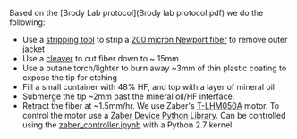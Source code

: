 Based on the [Brody Lab protocol](Brody lab protocol.pdf) we do the following:
- Use a [stripping tool](http://www.fiberinstrumentsales.com/fis-lynx-precision-cleaver-with-fiber-basket.html) to strip a [200 micron Newport fiber](https://www.newport.com/p/F-MBB) to remove outer jacket
- Use a [cleaver](http://www.fiberinstrumentsales.com/fis-lynx-precision-cleaver-with-fiber-basket.html) to cut fiber down to ~ 15mm
- Use a butane torch/lighter to burn away ~3mm of thin plastic coating to expose the tip for etching
- Fill a small container with 48% HF, and top with a layer of mineral oil
- Submerge the tip ~2mm past the mineral oil/HF interface.
- Retract the fiber at ~1.5mm/hr. We use Zaber's [T-LHM050A](http://www.zaber.com/products/product_detail.php?detail=T-LHM050A) motor. To control the motor use a [Zaber Device Python Library](https://github.com/janelia-pypi/zaber_device_python). Can be controlled using the [zaber_controller.ipynb](zaber_controller.ipynb) with a Python 2.7 kernel.
